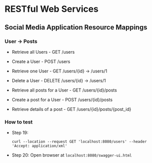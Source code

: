# RESTful Web Services

## Social Media Application Resource Mappings

### User -> Posts

- Retrieve all Users    - GET   /users
- Create a User         - POST  /users
- Retrieve one User     - GET   /users/{id} -> /users/1
- Delete a User         - DELETE    /users/{id} -> /users/1

- Retrieve all posts for a User     - GET /users/{id}/posts
- Create a post for a User          - POST /users/{id}/posts
- Retrieve details of a post        - GET /users/{id}/posts/{post_id}

### How to test

- Step 19:
  ```
  curl --location --request GET 'localhost:8080/users' --header 'Accept: application/xml'
  ```
- Step 20: Open browser at `localhost:8080/swagger-ui.html`